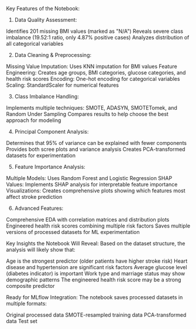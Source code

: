 Key Features of the Notebook:
1. Data Quality Assessment:

Identifies 201 missing BMI values (marked as "N/A")
Reveals severe class imbalance (19.52:1 ratio, only 4.87% positive cases)
Analyzes distribution of all categorical variables

2. Data Cleaning & Preprocessing:

Missing Value Imputation: Uses KNN imputation for BMI values
Feature Engineering: Creates age groups, BMI categories, glucose categories, and health risk scores
Encoding: One-hot encoding for categorical variables
Scaling: StandardScaler for numerical features

3. Class Imbalance Handling:

Implements multiple techniques: SMOTE, ADASYN, SMOTETomek, and Random Under Sampling
Compares results to help choose the best approach for modeling

4. Principal Component Analysis:

Determines that 95% of variance can be explained with fewer components
Provides both scree plots and variance analysis
Creates PCA-transformed datasets for experimentation

5. Feature Importance Analysis:

Multiple Models: Uses Random Forest and Logistic Regression
SHAP Values: Implements SHAP analysis for interpretable feature importance
Visualizations: Creates comprehensive plots showing which features most affect stroke prediction

6. Advanced Features:

Comprehensive EDA with correlation matrices and distribution plots
Engineered health risk scores combining multiple risk factors
Saves multiple versions of processed datasets for ML experimentation

Key Insights the Notebook Will Reveal:
Based on the dataset structure, the analysis will likely show that:

Age is the strongest predictor (older patients have higher stroke risk)
Heart disease and hypertension are significant risk factors
Average glucose level (diabetes indicator) is important
Work type and marriage status may show demographic patterns
The engineered health risk score may be a strong composite predictor

Ready for MLflow Integration:
The notebook saves processed datasets in multiple formats:

Original processed data
SMOTE-resampled training data
PCA-transformed data
Test set
